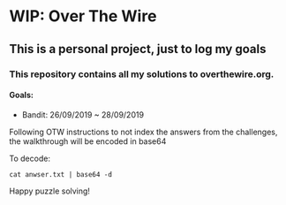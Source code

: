# WIP: Over The Wire

## This is a personal project, just to log my goals

### This repository contains all my solutions to overthewire.org.

#### Goals:
* Bandit: 26/09/2019 ~ 28/09/2019

Following OTW instructions to not index the answers from the challenges, the walkthrough will be encoded in base64

To decode:
```
cat anwser.txt | base64 -d
```

Happy puzzle solving!

